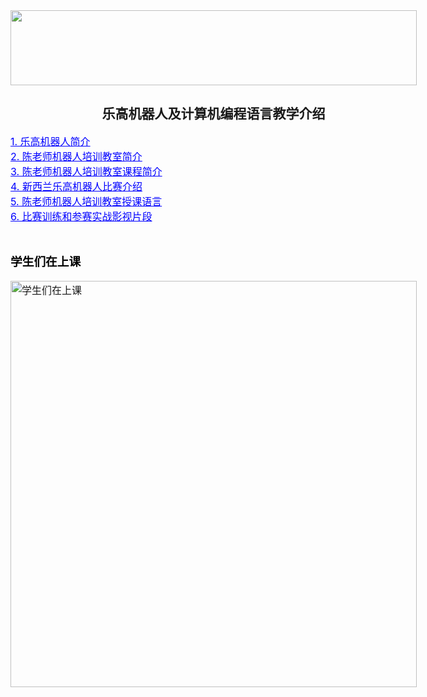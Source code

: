 <div style="position:relative; left:0px; top:0px; width:650px; margin:auto">
<img height="120" width="650" src="https://raw.githubusercontent.com/wiki/LegoEduNZ/ibot/head2.jpg" />
<h2 align = "center">乐高机器人及计算机编程语言教学介绍</h2>
<font size="3">
<a href="https://legoedunz.github.io/ibot/Intro1.html" style="color:blue;">1. 乐高机器人简介</a> 
<br>
<a href="https://legoedunz.github.io/ibot/Intro2.html" style="color:blue;">2. 陈老师机器人培训教室简介</a>
<br>
<a href="https://legoedunz.github.io/ibot/Intro3.html" style="color:blue;">3. 陈老师机器人培训教室课程简介</a>
<br>
<a href="https://legoedunz.github.io/ibot/Intro4.html" style="color:blue;">4. 新西兰乐高机器人比赛介绍</a>
<br>
<a href="https://legoedunz.github.io/ibot/Intro5.html" style="color:blue;">5. 陈老师机器人培训教室授课语言</a>
<br>
<a href="https://legoedunz.github.io/ibot/Intro5.html" style="color:blue;">6. 比赛训练和参赛实战影视片段</a>
<br>
<br>

<h3><font color="black">学生们在上课</font></h3>
<img width="650" src="https://raw.githubusercontent.com/wiki/LegoEduNZ/ibot/p0.jpg"  alt="学生们在上课" />

